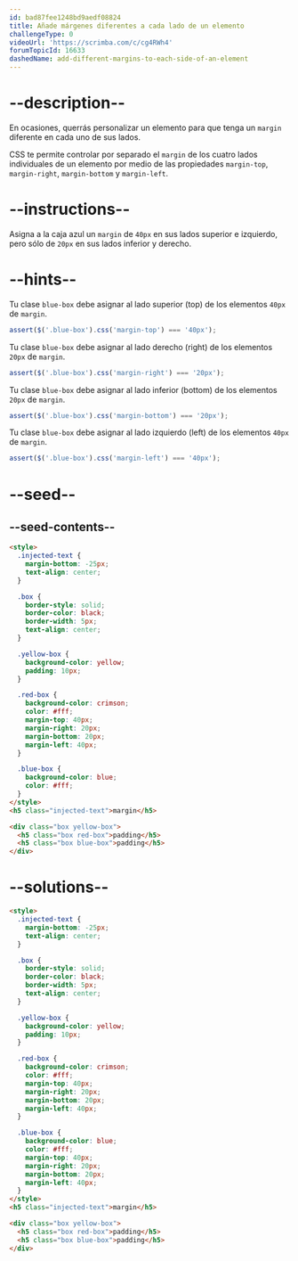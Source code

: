 ```yaml
---
id: bad87fee1248bd9aedf08824
title: Añade márgenes diferentes a cada lado de un elemento
challengeType: 0
videoUrl: 'https://scrimba.com/c/cg4RWh4'
forumTopicId: 16633
dashedName: add-different-margins-to-each-side-of-an-element
---
```


# --description--

En ocasiones, querrás personalizar un elemento para que tenga un `margin` diferente en cada uno de sus lados.

CSS te permite controlar por separado el `margin` de los cuatro lados individuales de un elemento por medio de las propiedades `margin-top`, `margin-right`, `margin-bottom` y `margin-left`.

# --instructions--

Asigna a la caja azul un `margin` de `40px` en sus lados superior e izquierdo, pero sólo de `20px` en sus lados inferior y derecho.

# --hints--

Tu clase `blue-box` debe asignar al lado superior (top) de los elementos `40px` de `margin`.

```js
assert($('.blue-box').css('margin-top') === '40px');
```

Tu clase `blue-box` debe asignar al lado derecho (right) de los elementos `20px` de `margin`.

```js
assert($('.blue-box').css('margin-right') === '20px');
```

Tu clase `blue-box` debe asignar al lado inferior (bottom) de los elementos `20px` de `margin`.

```js
assert($('.blue-box').css('margin-bottom') === '20px');
```

Tu clase `blue-box` debe asignar al lado izquierdo (left) de los elementos `40px` de `margin`.

```js
assert($('.blue-box').css('margin-left') === '40px');
```

# --seed--

## --seed-contents--

```html
<style>
  .injected-text {
    margin-bottom: -25px;
    text-align: center;
  }

  .box {
    border-style: solid;
    border-color: black;
    border-width: 5px;
    text-align: center;
  }

  .yellow-box {
    background-color: yellow;
    padding: 10px;
  }

  .red-box {
    background-color: crimson;
    color: #fff;
    margin-top: 40px;
    margin-right: 20px;
    margin-bottom: 20px;
    margin-left: 40px;
  }

  .blue-box {
    background-color: blue;
    color: #fff;
  }
</style>
<h5 class="injected-text">margin</h5>

<div class="box yellow-box">
  <h5 class="box red-box">padding</h5>
  <h5 class="box blue-box">padding</h5>
</div>
```

# --solutions--

```html
<style>
  .injected-text {
    margin-bottom: -25px;
    text-align: center;
  }

  .box {
    border-style: solid;
    border-color: black;
    border-width: 5px;
    text-align: center;
  }

  .yellow-box {
    background-color: yellow;
    padding: 10px;
  }

  .red-box {
    background-color: crimson;
    color: #fff;
    margin-top: 40px;
    margin-right: 20px;
    margin-bottom: 20px;
    margin-left: 40px;
  }

  .blue-box {
    background-color: blue;
    color: #fff;
    margin-top: 40px;
    margin-right: 20px;
    margin-bottom: 20px;
    margin-left: 40px;
  }
</style>
<h5 class="injected-text">margin</h5>

<div class="box yellow-box">
  <h5 class="box red-box">padding</h5>
  <h5 class="box blue-box">padding</h5>
</div>
```
